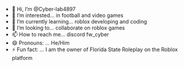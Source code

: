 - 👋 Hi, I’m @Cyber-lab4897
- 👀 I’m interested... in football and video games
- 🌱 I’m currently learning... roblox developing and coding
- 💞️ I’m looking to... collaborate on roblox games
- 📫 How to reach me... discord fw_cyber
- 😄 Pronouns: ... He/Him
- ⚡ Fun fact: ... I am the owner of Florida State Roleplay on the Roblox platform
